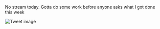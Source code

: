 No stream today. Gotta do some work before anyone asks what I got done this week


![Tweet image](/assets/crosspoast/GwJmCIFWEAAt6Ik.jpg)

